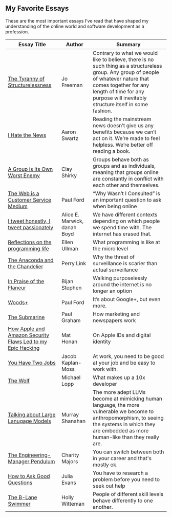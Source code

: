 ## My Favorite Essays

These are the most important essays I’ve read that have shaped my understanding of the online world and software development as a profession.  

| Essay Title                                                                                                                 | Author                        | Summary                                                                                                                                                                                                                                         |
|-----------------------------------------------------------------------------------------------------------------------------|------------------------------|-------------------------------------------------------------------------------------------------------------------------------------------------------------------------------------------------------------------------------------------------|
| [The Tyranny of Structurelessness](https://www.jofreeman.com/joreen/tyranny.htm)                                            | Jo Freeman                   | Contrary to what we would like to believe, there is no such thing as a structureless group. Any group of people of whatever nature that comes together for any length of time for any purpose will inevitably structure itself in some fashion. |
| [I Hate the News](http://www.aaronsw.com/weblog/hatethenews)                                                                | Aaron Swartz                 | Reading the mainstream news doesn’t give us any benefits because we can’t act on it. We’re made to feel helpless. We’re better off reading a book.                                                                                              |
| [A Group is Its Own Worst Enemy](https://www.gwern.net/docs/technology/2005-shirky-agroupisitsownworstenemy.pdf)            | Clay Shirky                  | Groups behave both as groups and as individuals, meaning that groups online are constantly in conflict with each other and themselves.                                                                                                          |
| [The Web is a Customer Service Medium](https://www.ftrain.com/wwic)                                                  | Paul Ford                    | “Why Wasn’t I Consulted” is an important question to ask when being online                                                                                                                                                                      |
| [I tweet honestly, I tweet passionately](http://educ333b.pbworks.com/w/file/fetch/53249911/marwick_boyd_twitter_nms.pdf)    | Alice E. Marwick, danah Boyd | We have different contexts depending on which people we spend time with.  The internet has erased that.                                                                                                                                         |
| [Reflections on the programming life](http://gandt.blogs.brynmawr.edu/files/2009/03/ullman.pdf)                             | Ellen Ullman                 | What programming is like at the micro level                                                                                                                                                                                                     |
| [The Anaconda and the Chandelier](https://www.chinafile.com/library/nyrb-china-archive/china-anaconda-chandelier)           | Perry Link                   | Why the threat of surveillance is scarier than actual surveillance                                                                                                                                                                              |
| [In Praise of the Flaneur](https://www.theparisreview.org/blog/2013/10/17/in-praise-of-the-flaneur/)                        | Bijan Stephen                | Walking purposelessly around the internet is no longer an option                                                                                                                                                                                |
| [Woods+](https://www.ftrain.com/woods-plus)                                                                                 | Paul Ford                    | It’s about Google+, but even more.                                                                                                                                                                                                              |
| [The Submarine](http://www.paulgraham.com/submarine.html)                                                                   | Paul Graham                  | How marketing and newspapers work                                                                                                                                                                                                               |
| [How Apple and Amazon Security Flaws Led to my Epic Hacking](https://www.wired.com/2012/08/apple-amazon-mat-honan-hacking/) | Mat Honan                    | On Apple IDs and digital identity                                                                                                                                                                                                               |
| [You Have Two Jobs](https://jacobian.org/2017/nov/1/you-have-two-jobs/) | Jacob Kaplan-Moss                   | At work, you need to be good at your job and be easy to work with.                                                                                                                                                                                                              |
| [The Wolf](https://randsinrepose.com/archives/the-wolf/) | Michael Lopp                   | What makes up a 10x developer     |
| [Talking about Large Lanugage Models](https://arxiv.org/abs/2212.03551) | Murray Shanahan                  | The more adept LLMs become at mimicking human language, the more vulnerable we become to anthropomorphism, to seeing the systems in which they are embedded as more human-like than they really are. |
| [The Engineering-Manager Pendulum](https://charity.wtf/2017/05/11/the-engineer-manager-pendulum/)| Charity Majors                  | You can switch between both in your career and that's mostly ok.  |
| [How to Ask Good Questions](https://jvns.ca/blog/good-questions/)| Julia Evans                 | You have to research a problem before you need to seek out help |
| [The B-Lane Swimmer](https://holly.witteman.ca/the-b-lane-swimmer/)| Holly Witteman                 | People of different skill levels behave differently to one another. |





